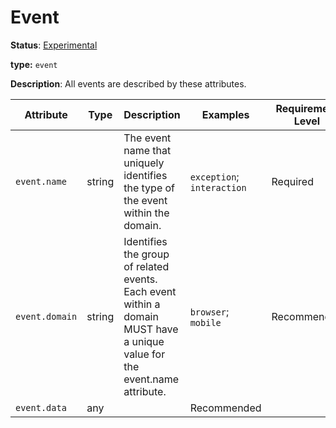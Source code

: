 # Event

**Status**: [Experimental](../../../document-status.md)

**type:** `event`

**Description**: All events are described by these attributes.

<!-- semconv browser -->
| Attribute  | Type | Description  | Examples  | Requirement Level |
|---|---|---|---|---|
| `event.name` | string | The event name that uniquely identifies the type of the event within the domain. | `exception`; `interaction` | Required |
| `event.domain` | string | Identifies the group of related events. Each event within a domain MUST have a unique value for the event.name attribute. | `browser`; `mobile` | Recommended |
| `event.data` | any |  | Recommended |
<!-- endsemconv -->
